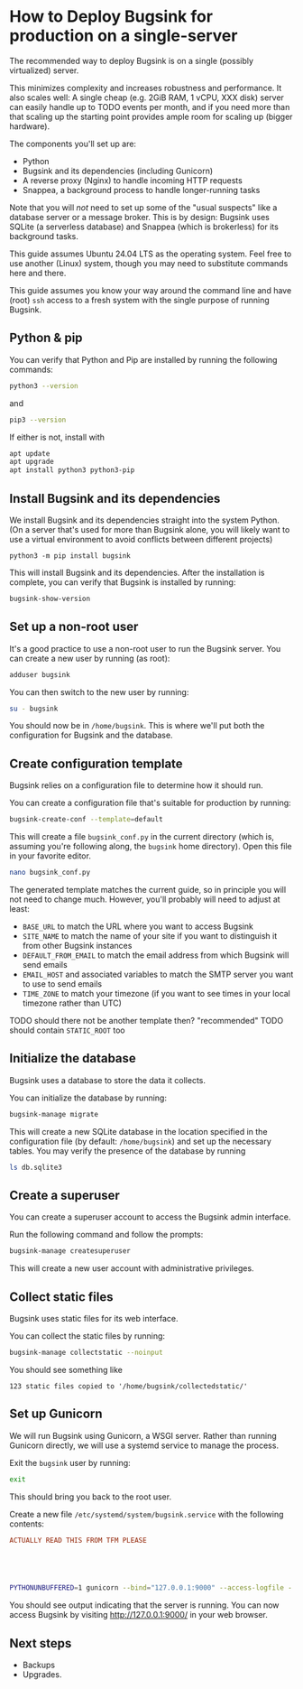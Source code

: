 # How to Deploy Bugsink for production on a single-server

The recommended way to deploy Bugsink is on a single (possibly virtualized) server.

This minimizes complexity and increases robustness and performance.
It also scales well: A single cheap (e.g. 2GiB RAM, 1 vCPU, XXX disk) server can easily handle up to TODO events per
month, and if you need more than that scaling up the starting point provides ample room for scaling up (bigger
hardware).

The components you'll set up are:

* Python
* Bugsink and its dependencies (including Gunicorn)
* A reverse proxy (Nginx) to handle incoming HTTP requests
* Snappea, a background process to handle longer-running tasks

Note that you will _not_ need to set up some of the "usual suspects" like a database server or a message broker. This is
by design: Bugsink uses SQLite (a serverless database) and Snappea (which is brokerless) for its background tasks.

This guide assumes Ubuntu 24.04 LTS as the operating system. Feel free to use another (Linux) system, though you may
need to substitute commands here and there.

This guide assumes you know your way around the command line and have (root) `ssh` access to a fresh system with the
single purpose of running Bugsink.

## Python & pip

You can verify that Python and Pip are installed by running the following commands:

```bash
python3 --version
```

and

```bash
pip3 --version
```

If either is not, install with

```bash
apt update
apt upgrade
apt install python3 python3-pip
```


## Install Bugsink and its dependencies

We install Bugsink and its dependencies straight into the system Python. (On a server that's used for more than Bugsink
alone, you will likely want to use a virtual environment to avoid conflicts between different projects)

```
python3 -m pip install bugsink
```

This will install Bugsink and its dependencies. After the installation is complete, you can verify that Bugsink is
installed by running:

```bash
bugsink-show-version
```

## Set up a non-root user

It's a good practice to use a non-root user to run the Bugsink server. You can create a new user by running (as root):

```bash
adduser bugsink
```

You can then switch to the new user by running:

```bash
su - bugsink
```

You should now be in `/home/bugsink`. This is where we'll put both the configuration for Bugsink and the database.

## Create configuration template

Bugsink relies on a configuration file to determine how it should run.

You can create a configuration file that's suitable for production by running:

```bash
bugsink-create-conf --template=default
```

This will create a file `bugsink_conf.py` in the current directory (which is, assuming you're following along, the
`bugsink` home directory). Open this file in your favorite editor.

```bash
nano bugsink_conf.py
```

The generated template matches the current guide, so in principle you will not need to change much. However, you'll
probably will need to adjust at least:

* `BASE_URL` to match the URL where you want to access Bugsink
* `SITE_NAME` to match the name of your site if you want to distinguish it from other Bugsink instances
* `DEFAULT_FROM_EMAIL` to match the email address from which Bugsink will send emails
* `EMAIL_HOST` and associated variables to match the SMTP server you want to use to send emails
* `TIME_ZONE` to match your timezone (if you want to see times in your local timezone rather than UTC)

TODO should there not be another template then? "recommended"
TODO should contain `STATIC_ROOT` too


## Initialize the database

Bugsink uses a database to store the data it collects.

You can initialize the database by running:

```bash
bugsink-manage migrate
```

This will create a new SQLite database in the location specified in the configuration file (by default: `/home/bugsink`)
and set up the necessary tables. You may verify the presence of the database by running

```bash
ls db.sqlite3
```

## Create a superuser

You can create a superuser account to access the Bugsink admin interface.

Run the following command and follow the prompts:

```bash
bugsink-manage createsuperuser
```

This will create a new user account with administrative privileges.

## Collect static files

Bugsink uses static files for its web interface.

You can collect the static files by running:

```bash
bugsink-manage collectstatic --noinput
```

You should see something like

```
123 static files copied to '/home/bugsink/collectedstatic/'
```


## Set up Gunicorn

We will run Bugsink using Gunicorn, a WSGI server. Rather than running Gunicorn directly, we will use a systemd service
to manage the process.

Exit the `bugsink` user by running:

```bash
exit
```

This should bring you back to the root user.

Create a new file `/etc/systemd/system/bugsink.service` with the following contents:

```ini
ACTUALLY READ THIS FROM TFM PLEASE






```



```bash
PYTHONUNBUFFERED=1 gunicorn --bind="127.0.0.1:9000" --access-logfile - --capture-output --error-logfile - bugsink.wsgi
```

You should see output indicating that the server is running. You can now access Bugsink by visiting
http://127.0.0.1:9000/ in your web browser.



## Next steps

* Backups
* Upgrades.

